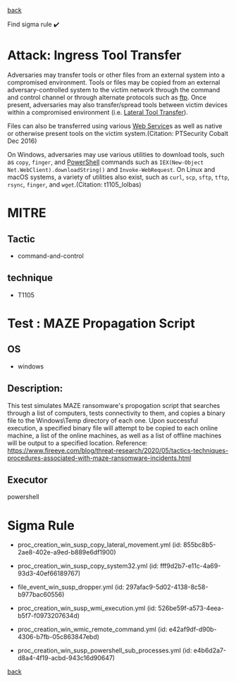 
[back](../index.md)

Find sigma rule :heavy_check_mark: 

# Attack: Ingress Tool Transfer 

Adversaries may transfer tools or other files from an external system into a compromised environment. Tools or files may be copied from an external adversary-controlled system to the victim network through the command and control channel or through alternate protocols such as [ftp](https://attack.mitre.org/software/S0095). Once present, adversaries may also transfer/spread tools between victim devices within a compromised environment (i.e. [Lateral Tool Transfer](https://attack.mitre.org/techniques/T1570)). 

Files can also be transferred using various [Web Service](https://attack.mitre.org/techniques/T1102)s as well as native or otherwise present tools on the victim system.(Citation: PTSecurity Cobalt Dec 2016)

On Windows, adversaries may use various utilities to download tools, such as `copy`, `finger`, and [PowerShell](https://attack.mitre.org/techniques/T1059/001) commands such as <code>IEX(New-Object Net.WebClient).downloadString()</code> and <code>Invoke-WebRequest</code>. On Linux and macOS systems, a variety of utilities also exist, such as `curl`, `scp`, `sftp`, `tftp`, `rsync`, `finger`, and `wget`.(Citation: t1105_lolbas)

# MITRE
## Tactic
  - command-and-control


## technique
  - T1105


# Test : MAZE Propagation Script
## OS
  - windows


## Description:
This test simulates MAZE ransomware's propogation script that searches through a list of computers, tests connectivity to them, and copies a binary file to the Windows\Temp directory of each one. 
Upon successful execution, a specified binary file will attempt to be copied to each online machine, a list of the online machines, as well as a list of offline machines will be output to a specified location.
Reference: https://www.fireeye.com/blog/threat-research/2020/05/tactics-techniques-procedures-associated-with-maze-ransomware-incidents.html 


## Executor
powershell

# Sigma Rule
 - proc_creation_win_susp_copy_lateral_movement.yml (id: 855bc8b5-2ae8-402e-a9ed-b889e6df1900)

 - proc_creation_win_susp_copy_system32.yml (id: fff9d2b7-e11c-4a69-93d3-40ef66189767)

 - file_event_win_susp_dropper.yml (id: 297afac9-5d02-4138-8c58-b977bac60556)

 - proc_creation_win_susp_wmi_execution.yml (id: 526be59f-a573-4eea-b5f7-f0973207634d)

 - proc_creation_win_wmic_remote_command.yml (id: e42af9df-d90b-4306-b7fb-05c863847ebd)

 - proc_creation_win_susp_powershell_sub_processes.yml (id: e4b6d2a7-d8a4-4f19-acbd-943c16d90647)



[back](../index.md)
